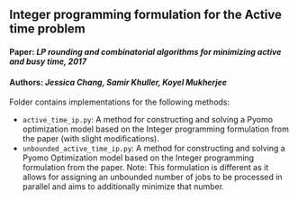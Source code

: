 ## Integer programming formulation for the Active time problem
#### **Paper:** *LP rounding and combinatorial algorithms for minimizing active and busy time, 2017*
#### **Authors:** *Jessica Chang, Samir Khuller, Koyel Mukherjee*


Folder contains implementations for the following methods:
- `active_time_ip.py`: A method for constructing and solving a Pyomo optimization model based on the Integer programming formulation from the paper (with slight modifications). 
- `unbounded_active_time_ip.py`: A method for constructing and solving a Pyomo Optimization model  based on the Integer programming formulation from the paper. Note: This formulation is different as it allows for assigning an unbounded number of jobs to be processed in parallel and aims to additionally minimize that number.